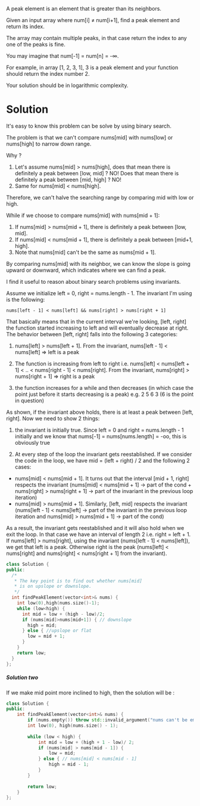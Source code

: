A peak element is an element that is greater than its neighbors.

Given an input array where num[i] ≠ num[i+1], find a peak element and return its index.

The array may contain multiple peaks, in that case return the index to any one of the peaks is fine.

You may imagine that num[-1] = num[n] = -∞.

For example, in array [1, 2, 3, 1], 3 is a peak element and your function should return the index number 2.

Your solution should be in logarithmic complexity.
  
# Solution

It's easy to know this problem can be solve by using binary search.

The problem is that we can't compare nums[mid] with nums[low] or nums[high] to narrow down range.

Why ? 

1. Let's assume nums[mid] > nums[high], does that mean there is definitely a peak between [low, mid] ? NO!
   Does that mean there is definitely a peak between [mid, high] ? NO!
2. Same for nums[mid] < nums[high].  

Therefore, we can't halve the searching range by comparing mid with low or high.

While if we choose to compare nums[mid] with nums[mid + 1]:

1. If nums[mid] > nums[mid + 1], there is definitely a peak between [low, mid].
2. If nums[mid] < nums[mid + 1], there is definitely a peak between [mid+1, high].  
3. Note that nums[mid] can't be the same as nums[mid + 1].  

By comparing nums[mid] with its neighbor, we can know the slope is going upward or downward, which indicates where we can find a peak.


I find it useful to reason about binary search problems using invariants.

Assume we initialize left = 0, right = nums.length - 1. The invariant I'm using is the following:

``` nums[left - 1] < nums[left] && nums[right] > nums[right + 1] ```

That basically means that in the current interval we're looking, [left, right] the function started increasing to left and will eventually decrease at right. The behavior between [left, right] falls into the following 3 categories:

1. nums[left] > nums[left + 1]. From the invariant, nums[left - 1] < nums[left] => left is a peak

2. The function is increasing from left to right i.e. nums[left] < nums[left + 1] < .. < nums[right - 1] < nums[right]. From the invariant, nums[right] > nums[right + 1] => right is a peak

3. the function increases for a while and then decreases (in which case the point just before it starts decreasing is a peak) e.g. 2 5 6 3 (6 is the point in question)
  
As shown, if the invariant above holds, there is at least a peak between [left, right]. Now we need to show 2 things:

1. the invariant is initially true. Since left = 0 and right = nums.length - 1 initially and we know that nums[-1] = nums[nums.length] = -oo, this is obviously true

2. At every step of the loop the invariant gets reestablished. If we consider the code in the loop, we have mid = (left + right) / 2 and the following 2 cases:
  * nums[mid] < nums[mid + 1]. It turns out that the interval [mid + 1, right] respects the invariant (nums[mid] < nums[mid + 1] -> part of the cond + nums[right] > nums[right + 1] -> part of the invariant in the previous loop iteration)
  * nums[mid] > nums[mid + 1]. Similarly, [left, mid] respects the invariant (nums[left - 1] < nums[left] -> part of the invariant in the previous loop iteration and nums[mid] > nums[mid + 1] -> part of the cond)  

As a result, the invariant gets reestablished and it will also hold when we exit the loop. In that case we have an interval of length 2 i.e. right = left + 1. If nums[left] > nums[right], using the invariant (nums[left - 1] < nums[left]), we get that left is a peak. Otherwise right is the peak (nums[left] < nums[right] and nums[right] < nums[right + 1] from the invariant).

```cpp
class Solution {
public:
  /*
   * The key point is to find out whether nums[mid]
   * is on upslope or downslope.
   */
  int findPeakElement(vector<int>& nums) {
    int low(0),high(nums.size()-1);
    while (low<high) {
      int mid = low + (high - low)/2;
      if (nums[mid]>nums[mid+1]) { // downslope
        high = mid;
      } else { //upslope or flat
        low = mid + 1;
      }
    }
    return low;
  }
};
```

##### Solution two

If we make mid point more inclined to high, then the solution will be :

```cpp
class Solution {
public:
    int findPeakElement(vector<int>& nums) {
        if (nums.empty()) throw std::invalid_argument("nums can't be empty!");
        int low(0), high(nums.size() - 1);
        
        while (low < high) {
            int mid = low + (high + 1 - low)/ 2;
            if (nums[mid] > nums[mid - 1]) {
                low = mid;
            } else { // nums[mid] < nums[mid - 1]
                high = mid - 1;
            }
        }
        
        return low;
    }
};
```
